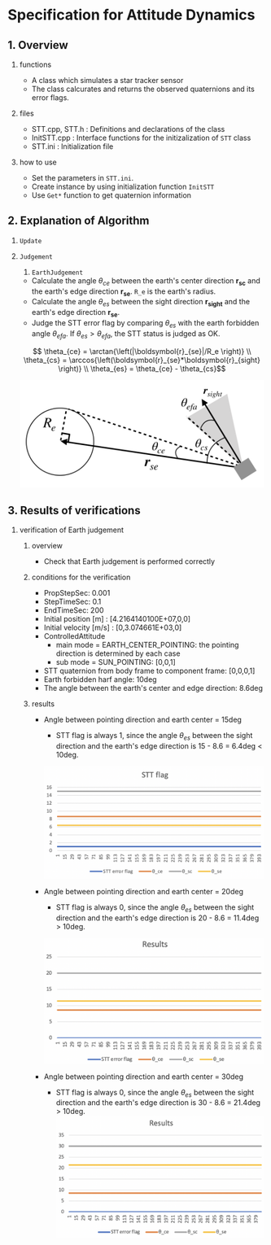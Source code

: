 # Specification for Attitude Dynamics

## 1.  Overview

1. functions
   
   - A class which simulates a star tracker sensor
   - The class calcurates and returns the observed quaternions and its error flags.

2. files
   
   - STT.cpp, STT.h : Definitions and declarations of the class
   - InitSTT.cpp : Interface functions for the initizalization of `STT` class
   - STT.ini : Initialization file

3. how to use
   
   - Set the parameters in `STT.ini`.
   - Create instance by using initialization function `InitSTT`
   - Use `Get*` function to get quaternion information
     

## 2. Explanation of Algorithm 

1. `Update`

2. `Judgement`

    1. `EarthJudgement`
      
      - Calculate the angle $`\theta_{ce}`$ between the earth's center direction $`\boldsymbol{r_{sc}}`$ and the earth's edge direction $`\boldsymbol{r_{se}}`$. `R_e` is the earth's radius.
      - Calculate the angle $`\theta_{es}`$ between the sight direction $`\boldsymbol{r_{sight}}`$ and the earth's edge direction $`\boldsymbol{r_{se}}`$.
      - Judge the STT error flag by comparing $`\theta_{es}`$ with the earth forbidden angle $`\theta_{efa}`$. If $`\theta_{es} > \theta_{efa}`$, the STT status is judged as OK.

      ```math
         \theta_{ce} = \arctan{\left(|\boldsymbol{r}_{se}|/R_e \right)} \\
         \theta_{cs} = \arccos{\left(\boldsymbol{r}_{se}*\boldsymbol{r}_{sight} \right)} \\
         \theta_{es} = \theta_{ce} - \theta_{cs}
      ```

      ![](./figs/stt_earth_judgement.png)
        
## 3. Results of verifications

1. verification of Earth judgement
   1. overview
      
      - Check that Earth judgement is performed correctly

   2. conditions for the verification
   
      - PropStepSec: 0.001
      - StepTimeSec: 0.1
      - EndTimeSec: 200
      - Initial position [m] : [4.2164140100E+07,0,0]
      - Initial velocity [m/s] : [0,3.074661E+03,0]
      - ControlledAttitude
        - main mode = EARTH_CENTER_POINTING: the pointing direction is determined by each case
        - sub mode = SUN_POINTING: [0,0,1]
      - STT quaternion from body frame to component frame: [0,0,0,1]
      - Earth forbidden harf angle: 10deg
      - The angle between the earth's center and edge direction: 8.6deg

   3. results
      - Angle between pointing direction and earth center = 15deg
        - STT flag is always 1, since the angle $`\theta_{es}`$ between the sight direction and the earth's edge direction is 15 - 8.6 = 6.4deg < 10deg. 
  
         ![](./figs/stt_flag_15.png)

      - Angle between pointing direction and earth center = 20deg
        - STT flag is always 0, since the angle $`\theta_{es}`$ between the sight direction and the earth's edge direction is 20 - 8.6 = 11.4deg > 10deg.
      
         ![](./figs/stt_flag_20.png)
      
      - Angle between pointing direction and earth center = 30deg
        - STT flag is always 0, since the angle $`\theta_{es}`$ between the sight direction and the earth's edge direction is 30 - 8.6 = 21.4deg > 10deg.
         ![](./figs/stt_flag_30.png)
